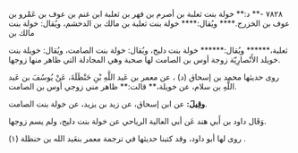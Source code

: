 ٧٨٢٨ -** د:** خولة بنت ثعلبة بن أصرم بن فهر بن ثعلبة ابن غنم بن عوف بن عَمْرو بن عوف بن الخزرج.**** ويُقال:**** خولة بنت ثعلبة بن مالك بن الدخشم، ويُقال: خولة بنت مالك بن

ثعلبة،****** ويُقال:****** خولة بنت دليج، ويُقال: خولة بنت الصامت، ويُقال: خويلة بنت خويلد الأَنْصارِيّة زوجة أوس بن الصامت لها صحبة وهي المجادلة التي ظاهر منها زوجها.

روى حديثها محمد بن إسحاق (د) ، عن معمر بن عَبد اللَّهِ بْنِ حَنْظَلَةَ، عَنْ يُوسُفَ بن عَبد اللَّهِ بن سلام، عن خويلة،** قالت:** ظاهر مني زوجي أوس بن الصامت.

**وقِيلَ:** عن ابن إسحاق، عن زيد بن يزيد، عن خولة بنت الصامت.

وَقَال داود بن أَبي هند عَن أبي العالية الرياحي عن خولة بنت دليج، ولم يسم زوجها.

روى لها أبو داود، وقد كتبنا حديثها في ترجمة معمر بنعَبد الله بن حنظلة (١) .